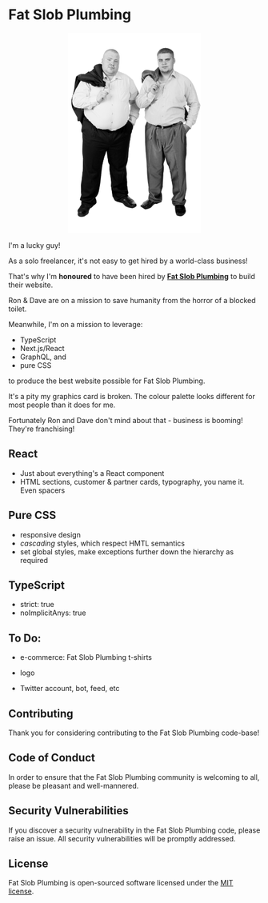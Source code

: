 # Fat Slob Plumbing

<p align="center"><img width="auto" height="400px" alt="Fat Slob Plumbing staff photo" src="./assets/img/staffPhoto-sm.png"/></p>

I'm a lucky guy!

As a solo freelancer, it's not easy to get hired by a world-class business!

That's why I'm **honoured** to have been hired by [**Fat Slob Plumbing**](https://fat-slob-plumbing.vercel.app/) to build their website.

Ron & Dave are on a mission to save humanity from the horror of a blocked toilet.

Meanwhile, I'm on a mission to leverage:
- TypeScript
- Next.js/React
- GraphQL, and
- pure CSS

to produce the best website possible for Fat Slob Plumbing.

It's a pity my graphics card is broken. The colour palette looks different for most people than it does for me.

Fortunately Ron and Dave don't mind about that - business is booming! They're franchising!

## React

- Just about everything's a React component
- HTML sections, customer & partner cards, typography, you name it. Even spacers

## Pure CSS

- responsive design
- _cascading_ styles, which respect HMTL semantics
- set global styles, make exceptions further down the hierarchy as required


## TypeScript

- strict: true
- noImplicitAnys: true 

## To Do:

- e-commerce: Fat Slob Plumbing t-shirts

- logo

- Twitter account, bot, feed, etc

## Contributing

Thank you for considering contributing to the Fat Slob Plumbing code-base!

## Code of Conduct

In order to ensure that the Fat Slob Plumbing community is welcoming to all, please be pleasant and well-mannered.

## Security Vulnerabilities

If you discover a security vulnerability in the Fat Slob Plumbing code, please raise an issue. All security vulnerabilities will be promptly addressed.

## License

Fat Slob Plumbing is open-sourced software licensed under the [MIT license](https://opensource.org/licenses/MIT).
